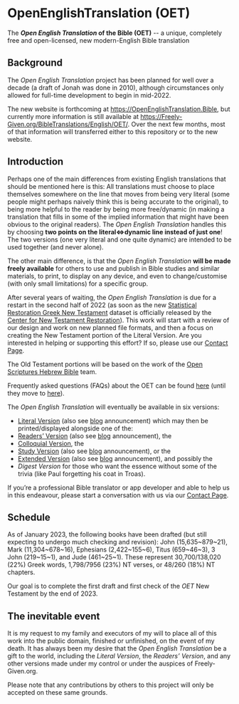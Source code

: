 # OpenEnglishTranslation (OET)

The **_Open English Translation_ of the Bible (OET)** -- a unique, completely free and open-licensed, new modern-English Bible translation

## Background

The _Open English Translation_ project has been planned for well over a decade (a draft of Jonah was done in 2010), although circumstances only allowed for full-time development to begin in mid-2022.

The new website is forthcoming at https://OpenEnglishTranslation.Bible, but currently more information is still available at https://Freely-Given.org/BibleTranslations/English/OET/. Over the next few months, most of that information will transferred either to this repository or to the new website.

## Introduction

Perhaps one of the main differences from existing English translations that should be mentioned here is this: All translations must choose to place themselves somewhere on the line that moves from being very literal (some people might perhaps naively think this is being accurate to the original), to being more helpful to the reader by being more free/dynamic (in making a translation that fills in some of the implied information that might have been obvious to the original readers). The _Open English Translation_ handles this by choosing **two points on the literal⇔dynamic line instead of just one**! The two versions (one very literal and one quite dynamic) are intended to be used together (and never alone).

The other main difference, is that the _Open English Translation_ **will be made freely available** for others to use and publish in Bible studies and similar materials, to print, to display on any device, and even to change/customise (with only small limitations) for a specific group.

After several years of waiting, the _Open English Translation_ is due for a restart in the second half of 2022 (as soon as the new [Statistical Restoration Greek New Testament](https://GreekCNTR.org/collation/index.htm) dataset is officially released by the [Center for New Testament Restoration](https://GreekCNTR.org)). This work will start with a review of our design and work on new planned file formats, and then a focus on creating the New Testament portion of the Literal Version. Are you interested in helping or supporting this effort? If so, please use our [Contact Page](https://Freely-Given.org/Contact.html).

The Old Testament portions will be based on the work of the [Open Scriptures Hebrew Bible](https://hb.OpenScriptures.org) team.

Frequently asked questions (FAQs) about the OET can be found [here](https://Freely-Given.org/BibleTranslations/English/OET/FAQs.html) (until they move to [here](https://OpenEnglishTranslation.Bible/design/FAQ)).

The _Open English Translation_ will eventually be available in six versions:

- [Literal Version](https://Freely-Given.org/BibleTranslations/English/OET/Introduction.html#OET-LV) (also see [blog](https://OpenScripture.blogspot.com/2010/05/oet-literal-version.html) announcement) which may then be printed/displayed alongside one of the:
- [Readers’ Version](https://Freely-Given.org/BibleTranslations/English/OET/Introduction.html#OET-RV) (also see [blog](https://OpenScripture.blogspot.com/2010/06/oet-readers-version.html) announcement), the
- [Colloquial Version](https://Freely-Given.org/BibleTranslations/English/OET/Introduction.html#OET-CV), the
- [Study Version](https://Freely-Given.org/BibleTranslations/English/OET/Introduction.html#OET-SV) (also see [blog](https://OpenScripture.blogspot.com/2010/06/oet-study-version.html) announcement), or the
- [Extended Version](https://Freely-Given.org/BibleTranslations/English/OET/Introduction.html#OET-EV) (also see [blog](https://OpenScripture.blogspot.com/2010/06/oet-extended-version.html) announcement), and possibly the
- _Digest Version_ for those who want the essence without some of the trivia (like Paul forgetting his coat in Troas).

If you’re a professional Bible translator or app developer and able to help us in this endeavour, please start a conversation with us via our [Contact Page](https://Freely-Given.org/Contact.html).

## Schedule

As of January 2023, the following books have been drafted (but still expecting to undergo much checking and revision): John (15,635~879~21), Mark (11,304~678~16), Ephesians (2,422~155~6), Titus (659~46~3), 3 John (219~15~1), and Jude (461~25~1). These represent 30,700/138,020 (22%) Greek words, 1,798/7956 (23%) NT verses, or 48/260 (18%) NT chapters.

Our goal is to complete the first draft and first check of the _OET_ New Testament by the end of 2023.

## The inevitable event

It is my request to my family and executors of my will to place all of this work into the public domain, finished or unfinished, on the event of my death. It has always been my desire that the _Open English Translation_ be a gift to the world, including the _Literal Version_, the _Readers’ Version_, and any other versions made under my control or under the auspices of Freely-Given.org.

Please note that any contributions by others to this project will only be accepted on these same grounds.
